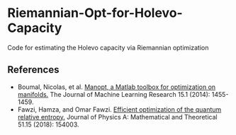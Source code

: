# Riemannian-Opt-for-Holevo-Capacity

Code for estimating the Holevo capacity via Riemannian optimization


## References
- Boumal, Nicolas, et al. [Manopt, a Matlab toolbox for optimization on manifolds.](https://www.jmlr.org/papers/volume15/boumal14a/boumal14a.pdf) The Journal of Machine Learning Research 15.1 (2014): 1455-1459.
- Fawzi, Hamza, and Omar Fawzi. [Efficient optimization of the quantum relative entropy.](https://iopscience.iop.org/article/10.1088/1751-8121/aab285/meta?casa_token=GtAVKCFMxY0AAAAA:OcDLxKhMwwNGDyLAU_rKF1p2lWwS3Fbg_O0bPhfmaqW0qPfqbHps1NWQvJhbsPL1018-O-tAlq7ILlYzqNSQ1H8gyd1s) Journal of Physics A: Mathematical and Theoretical 51.15 (2018): 154003.
